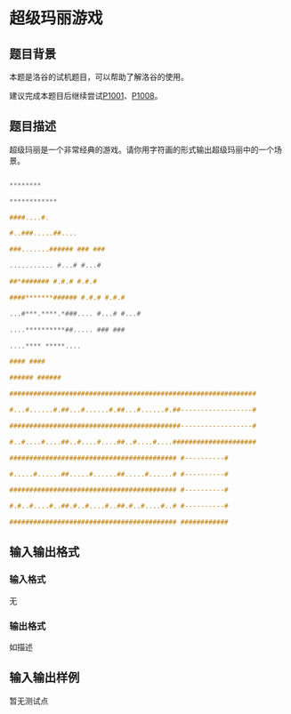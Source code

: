 # 超级玛丽游戏

## 题目背景

本题是洛谷的试机题目，可以帮助了解洛谷的使用。

建议完成本题目后继续尝试[P1001](/problem/P1001)、[P1008](/problem/P1008)。

## 题目描述

超级玛丽是一个非常经典的游戏。请你用字符画的形式输出超级玛丽中的一个场景。

```haskell

********

************

####....#.

#..###.....##....

###.......###### ### ###

........... #...# #...#

##*####### #.#.# #.#.#

####*******###### #.#.# #.#.#

...#***.****.*###.... #...# #...#

....**********##..... ### ###

....**** *****....

#### ####

###### ######

##############################################################

#...#......#.##...#......#.##...#......#.##------------------#

###########################################------------------#

#..#....#....##..#....#....##..#....#....#####################

########################################## #----------#

#.....#......##.....#......##.....#......# #----------#

########################################## #----------#

#.#..#....#..##.#..#....#..##.#..#....#..# #----------#

########################################## ############

```

## 输入输出格式

### 输入格式

无

### 输出格式

如描述

## 输入输出样例

暂无测试点

